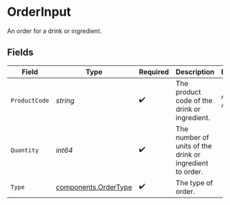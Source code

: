 # OrderInput

An order for a drink or ingredient.


## Fields

| Field                                                        | Type                                                         | Required                                                     | Description                                                  | Example                                                      |
| ------------------------------------------------------------ | ------------------------------------------------------------ | ------------------------------------------------------------ | ------------------------------------------------------------ | ------------------------------------------------------------ |
| `ProductCode`                                                | *string*                                                     | :heavy_check_mark:                                           | The product code of the drink or ingredient.                 | AC-A2DF3                                                     |
| `Quantity`                                                   | *int64*                                                      | :heavy_check_mark:                                           | The number of units of the drink or ingredient to order.     |                                                              |
| `Type`                                                       | [components.OrderType](../../models/components/ordertype.md) | :heavy_check_mark:                                           | The type of order.                                           |                                                              |